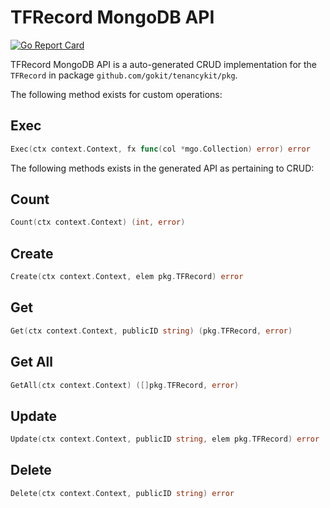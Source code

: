 TFRecord MongoDB API
===================================
[![Go Report Card](https://goreportcard.com/badge/github.com/gokit/tenancykit/pkg/db/tfrecordmgo)](https://goreportcard.com/report/github.com/gokit/tenancykit/pkg/db/tfrecordmgo)

TFRecord MongoDB API is a auto-generated CRUD implementation for the `TFRecord` in package `github.com/gokit/tenancykit/pkg`.

The following method exists for custom operations:

## Exec

```go
Exec(ctx context.Context, fx func(col *mgo.Collection) error) error
```

The following methods exists in the generated API as pertaining to CRUD:

## Count

```go
Count(ctx context.Context) (int, error)
```

## Create

```go
Create(ctx context.Context, elem pkg.TFRecord) error
```

## Get

```go
Get(ctx context.Context, publicID string) (pkg.TFRecord, error)
```

## Get All

```go
GetAll(ctx context.Context) ([]pkg.TFRecord, error)
```

## Update

```go
Update(ctx context.Context, publicID string, elem pkg.TFRecord) error
```

## Delete

```go
Delete(ctx context.Context, publicID string) error
```